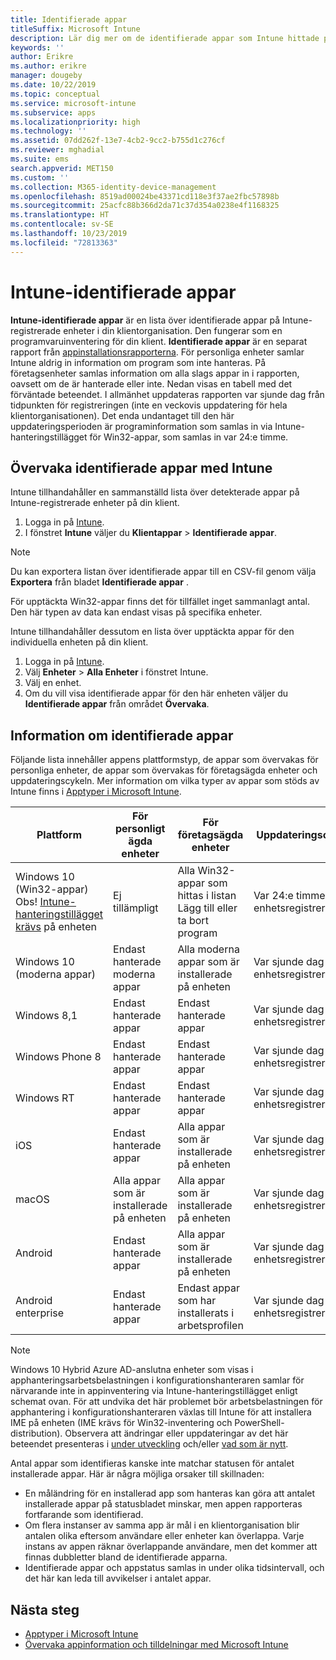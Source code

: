 ```yaml
---
title: Identifierade appar
titleSuffix: Microsoft Intune
description: Lär dig mer om de identifierade appar som Intune hittade på en enhet.
keywords: ''
author: Erikre
ms.author: erikre
manager: dougeby
ms.date: 10/22/2019
ms.topic: conceptual
ms.service: microsoft-intune
ms.subservice: apps
ms.localizationpriority: high
ms.technology: ''
ms.assetid: 07dd262f-13e7-4cb2-9cc2-b755d1c276cf
ms.reviewer: mghadial
ms.suite: ems
search.appverid: MET150
ms.custom: ''
ms.collection: M365-identity-device-management
ms.openlocfilehash: 8519ad00024be43371cd118e3f37ae2fbc57898b
ms.sourcegitcommit: 25acfc88b366d2da71c37d354a0238e4f1168325
ms.translationtype: HT
ms.contentlocale: sv-SE
ms.lasthandoff: 10/23/2019
ms.locfileid: "72813363"
---
```

# <a name="intune-discovered-apps"></a>Intune-identifierade appar

**Intune-identifierade appar** är en lista över identifierade appar på Intune-registrerade enheter i din klientorganisation. Den fungerar som en programvaruinventering för din klient. **Identifierade appar** är en separat rapport från [appinstallationsrapporterna](apps-monitor.md). För personliga enheter samlar Intune aldrig in information om program som inte hanteras. På företagsenheter samlas information om alla slags appar in i rapporten, oavsett om de är hanterade eller inte. Nedan visas en tabell med det förväntade beteendet. I allmänhet uppdateras rapporten var sjunde dag från tidpunkten för registreringen (inte en veckovis uppdatering för hela klientorganisationen). Det enda undantaget till den här uppdateringsperioden är programinformation som samlas in via Intune-hanteringstillägget för Win32-appar, som samlas in var 24:e timme.

## <a name="monitor-discovered-apps-with-intune"></a>Övervaka identifierade appar med Intune

Intune tillhandahåller en sammanställd lista över detekterade appar på Intune-registrerade enheter på din klient.

1. Logga in på [Intune](https://go.microsoft.com/fwlink/?linkid=2090973).
2. I fönstret **Intune** väljer du **Klientappar** > **Identifierade appar**.

>[!NOTE]
>Du kan exportera listan över identifierade appar till en CSV-fil genom välja **Exportera** från bladet **Identifierade appar** .
>
>För upptäckta Win32-appar finns det för tillfället inget sammanlagt antal. Den här typen av data kan endast visas på specifika enheter.

Intune tillhandahåller dessutom en lista över upptäckta appar för den individuella enheten på din klient.

1. Logga in på [Intune](https://go.microsoft.com/fwlink/?linkid=2090973).
2. Välj **Enheter** > **Alla Enheter** i fönstret Intune.
3. Välj en enhet.
4. Om du vill visa identifierade appar för den här enheten väljer du **Identifierade appar** från området **Övervaka**.

## <a name="details-of-discovered-apps"></a>Information om identifierade appar

Följande lista innehåller appens plattformstyp, de appar som övervakas för personliga enheter, de appar som övervakas för företagsägda enheter och uppdateringscykeln. Mer information om vilka typer av appar som stöds av Intune finns i [Apptyper i Microsoft Intune](apps-add.md#app-types-in-microsoft-intune).

| Plattform | För personligt ägda enheter | För företagsägda enheter | Uppdateringscykel |
|------------------------------------------------------------------------|----------------------------------|--------------------------------------------------|---------------------------------------|
| Windows 10 (Win32-appar) Obs! [Intune-hanteringstillägget krävs](intune-management-extension.md) på enheten | Ej tillämpligt | Alla Win32-appar som hittas i listan Lägg till eller ta bort program | Var 24:e timme från enhetsregistreringen |
| Windows 10 (moderna appar) | Endast hanterade moderna appar | Alla moderna appar som är installerade på enheten | Var sjunde dag från enhetsregistreringen |
| Windows 8,1 | Endast hanterade appar | Endast hanterade appar | Var sjunde dag från enhetsregistreringen |
| Windows Phone 8 | Endast hanterade appar | Endast hanterade appar | Var sjunde dag från enhetsregistreringen |
| Windows RT | Endast hanterade appar | Endast hanterade appar | Var sjunde dag från enhetsregistreringen |
| iOS | Endast hanterade appar | Alla appar som är installerade på enheten | Var sjunde dag från enhetsregistreringen |
| macOS | Alla appar som är installerade på enheten | Alla appar som är installerade på enheten | Var sjunde dag från enhetsregistreringen |
| Android | Endast hanterade appar | Alla appar som är installerade på enheten | Var sjunde dag från enhetsregistreringen |
| Android enterprise | Endast hanterade appar | Endast appar som har installerats i arbetsprofilen | Var sjunde dag från enhetsregistreringen |

> [!NOTE]
> Windows 10 Hybrid Azure AD-anslutna enheter som visas i apphanteringsarbetsbelastningen i konfigurationshanteraren samlar för närvarande inte in appinventering via Intune-hanteringstillägget enligt schemat ovan. För att undvika det här problemet bör arbetsbelastningen för apphantering i konfigurationshanteraren växlas till Intune för att installera IME på enheten (IME krävs för Win32-inventering och PowerShell-distribution). Observera att ändringar eller uppdateringar av det här beteendet presenteras i [under utveckling](../fundamentals/in-development.md) och/eller [vad som är nytt](../fundamentals/whats-new.md).

Antal appar som identifieras kanske inte matchar statusen för antalet installerade appar. Här är några möjliga orsaker till skillnaden:

- En måländring för en installerad app som hanteras kan göra att antalet installerade appar på statusbladet minskar, men appen rapporteras fortfarande som identifierad.
- Om flera instanser av samma app är mål i en klientorganisation blir antalen olika eftersom användare eller enheter kan överlappa. Varje instans av appen räknar överlappande användare, men det kommer att finnas dubbletter bland de identifierade apparna.
- Identifierade appar och appstatus samlas in under olika tidsintervall, och det här kan leda till avvikelser i antalet appar.

## <a name="next-steps"></a>Nästa steg

- [Apptyper i Microsoft Intune](apps-add.md#app-types-in-microsoft-intune)
- [Övervaka appinformation och tilldelningar med Microsoft Intune](apps-monitor.md)

